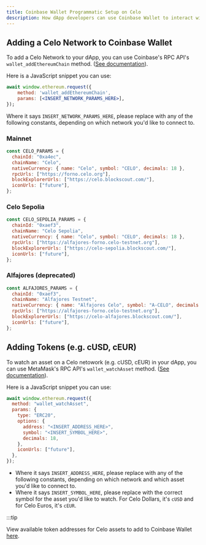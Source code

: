 ```yaml
---
title: Coinbase Wallet Programmatic Setup on Celo
description: How dApp developers can use Coinbase Wallet to interact with the Celo network.
---
```


## Adding a Celo Network to Coinbase Wallet

To add a Celo Network to your dApp, you can use Coinbase's RPC API's `wallet_addEthereumChain` method. \([See documentation](https://docs.cloud.coinbase.com/wallet-sdk/docs/switching-chains#switching-or-adding-alternative-evm-compatible-chains)\).

Here is a JavaScript snippet you can use:

```jsx
await window.ethereum.request({
    method: 'wallet_addEthereumChain',
    params: [<INSERT_NETWORK_PARAMS_HERE>],
});
```

Where it says `INSERT_NETWORK_PARAMS_HERE`, please replace with any of the following constants, depending on which network you'd like to connect to.

### Mainnet

```jsx
const CELO_PARAMS = {
  chainId: "0xa4ec",
  chainName: "Celo",
  nativeCurrency: { name: "Celo", symbol: "CELO", decimals: 18 },
  rpcUrls: ["https://forno.celo.org"],
  blockExplorerUrls: ["https://celo.blockscout.com/"],
  iconUrls: ["future"],
};
```

### Celo Sepolia

```jsx
const CELO_SEPOLIA_PARAMS = {
  chainId: "0xaef3",
  chainName: "Celo Sepolia",
  nativeCurrency: { name: "Celo", symbol: "CELO", decimals: 18 },
  rpcUrls: ["https://alfajores-forno.celo-testnet.org"],
  blockExplorerUrls: ["https://celo-sepolia.blockscout.com/"],
  iconUrls: ["future"],
};
```


### Alfajores (deprecated)

```jsx
const ALFAJORES_PARAMS = {
  chainId: "0xaef3",
  chainName: "Alfajores Testnet",
  nativeCurrency: { name: "Alfajores Celo", symbol: "A-CELO", decimals: 18 },
  rpcUrls: ["https://alfajores-forno.celo-testnet.org"],
  blockExplorerUrls: ["https://celo-alfajores.blockscout.com/"],
  iconUrls: ["future"],
};
```

## Adding Tokens \(e.g. cUSD, cEUR\)

To watch an asset on a Celo netowork \(e.g. cUSD, cEUR\) in your dApp, you can use MetaMask's RPC API's `wallet_watchAsset` method. \([See documentation](https://docs.cloud.coinbase.com/wallet-sdk/docs/tracking-assets#calling-wallet_watchasset)\).

Here is a JavaScript snippet you can use:

```jsx
await window.ethereum.request({
  method: "wallet_watchAsset",
  params: {
    type: "ERC20",
    options: {
      address: "<INSERT_ADDRESS_HERE>",
      symbol: "<INSERT_SYMBOL_HERE>",
      decimals: 18,
    },
    iconUrls: ["future"],
  },
});
```

- Where it says `INSERT_ADDRESS_HERE`, please replace with any of the following constants, depending on which network and which asset you'd like to connect to.
- Where it says `INSERT_SYMBOL_HERE`, please replace with the correct symbol for the asset you'd like to watch. For Celo Dollars, it's `cUSD` and for Celo Euros, it's `cEUR`.

:::tip

View available token addresses for Celo assets to add to Coinbase Wallet [here](/contracts/token-contracts).
